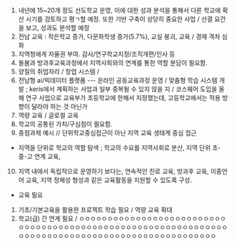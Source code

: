 1. 내년에 15~20개 정도 선도학교 운영, 이에 대한 성과 분석을 통해서 다른 학교에 확산 시기를 검토하고 평ㄱ할 예정. 또한 기반 구축이 상당히 중요한 사업 / 선결 요건을 보고, 성과도 분석할 예정
2. 전남 교육 : 작은학교 증가, 다문화학생 증가(5.7%), 교실 붕괴, 교육 / 경제 격차 심화
3. 지역청에게 자율권 부여. 감사/연구학교지정/조직개편/인사 등
4. 돌봄과 방과후교육과정에서 지역사회와의 연계를 통한 역할 분담이 필요함.
5. 양질의 취업자리 / 창업 시스템 / 
6. 전남형 ai/빅데이터 플랫폼 --- 온라인 공동교육과정 운영 / 맞춤형 학습 시스템 개발 ; keris에서 계획하는 사업과 일부 중복될 수 있지 않을 지 / 코스웨어 도입을 올해 연구 사업으로 교육부가 초등학교에 한해서 지정했는데, 고등학교에서는 적용 방향이 달라야 하는 것 아닌가
7. 역량 교육 / 글로컬 교육 
8. 학교의 공통된 가치/구심점이 필요함.
9. 중점과제 예시 // 단위학교중심접근이 아닌 지역 교육 생태계 중심 접근
- 지역을 단위로 학교의 역할 탐색 ; 학교의 수요를 지역사회로 분산, 지역 단위 초-중-고 연계 교육, 
10. 지역 내에서 독립적으로 운영하기 보다는, 연속적인 진로 교육, 방과후 교육, 이중언어 교육, 지역 정체성 형성과 같은 교육활동을 지원할 수 있도록 구성.
- 교육 필요
1. 기초/기본교육을 활용한 프로젝트 학습 필요 / 역량 교육 확대
2. 학교(급) 간 연계 필요 / ㅇㅇㅇㅇㅇㅇㅇㅇㅇㅇㅇㅇㅇㅇㅇㅇㅇㅇㅇㅇㅇㅇㅇㅇㅇㅇㅇㅇㅇㅇㅇㅇㅇㅇㅇㅇㅇㅇㅇㅇㅇㅇㅇㅇㅇㅇㅇㅇㅇㅇㅇㅇㅇㅇㅇㅇㅇㅇㅇㅇㅇㅇㅇㅇㅇㅇㅇㅇㅇㅇㅇㅇㅇㅇㅇㅇㅇㅇㅇㅇㅇㅇㅇㅇㅇㅇㅇㅇㅇㅇㅇㅇㅇㅇㅇㅇㅇㅇ